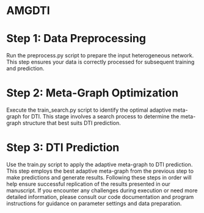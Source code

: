 # AMGDTI
# Step 1: Data Preprocessing
Run the preprocess.py script to prepare the input heterogeneous network. This step ensures your data is correctly processed for subsequent training and prediction.
# Step 2: Meta-Graph Optimization
Execute the train_search.py script to identify the optimal adaptive meta-graph for DTI. This stage involves a search process to determine the meta-graph structure that best suits DTI prediction.
# Step 3: DTI Prediction
Use the train.py script to apply the adaptive meta-graph to DTI prediction. This step employs the best adaptive meta-graph from the previous step to make predictions and generate results.
Following these steps in order will help ensure successful replication of the results presented in our manuscript. If you encounter any challenges during execution or need more detailed information, please consult our code documentation and program instructions for guidance on parameter settings and data preparation.
